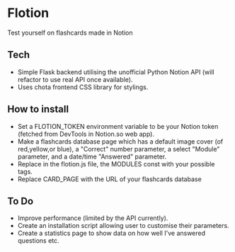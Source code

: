 # Flotion
Test yourself on flashcards made in Notion

## Tech
* Simple Flask backend utilising the unofficial Python Notion API (will refactor to use real API once available).
* Uses chota frontend CSS library for stylings.

## How to install
* Set a FLOTION_TOKEN environment variable to be your Notion token (fetched from DevTools in Notion.so web app).
* Make a flashcards database page which has a default image cover (of red,yellow,or blue), a "Correct" number parameter, a select "Module" parameter, and a date/time "Answered" parameter.
* Replace in the flotion.js file, the MODULES const with your possible tags.
* Replace CARD_PAGE with the URL of your flashcards database

## To Do
* Improve performance (limited by the API currently).
* Create an installation script allowing user to customise their parameters.
* Create a statistics page to show data on how well I've answered questions etc.
